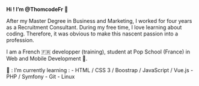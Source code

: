 <strong>Hi ! I’m @ThomcodeFr</strong> 👋

After my Master Degree in Business and Marketing,  I worked for four years as a Recruitment Consultant.
During my free time, I love learning about coding. Therefore, it was obvious to make this nascent passion into a profession.

I am a French 🇫🇷 developper (training), student at Pop School (France) in Web and Mobile Development 🌱.

💞️ : I’m currently learning :
    - HTML / CSS 3 / Boostrap / JavaScript / Vue.js
    - PHP / Symfony
    - Git 
    - Linux 
